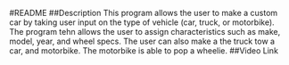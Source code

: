 #README
##Description
This program allows the user to make a custom car by taking user input on the type of vehicle (car, truck, or motorbike). The program tehn allows the user to assign characteristics such as 
make, model, year, and wheel specs. The user can also make a the truck tow a car, and motorbike. The motorbike is able to pop a wheelie.
##Video Link
